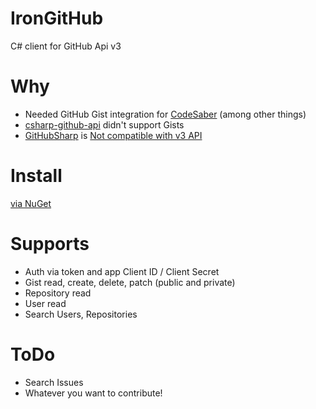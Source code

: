 IronGitHub
==========

C# client for GitHub Api v3

Why
==========
- Needed GitHub Gist integration for [CodeSaber](https://github.com/in2bits/codesaber) (among other things)
- [csharp-github-api](https://github.com/sgrassie/csharp-github-api) didn't support Gists
- [GitHubSharp](https://github.com/erikzaadi/GitHubSharp) is [Not compatible with v3 API](https://github.com/erikzaadi/GithubSharp/issues/13)

Install
==========
[via NuGet](https://nuget.org/packages/IronGitHub/)

Supports
==========
- Auth via token and app Client ID / Client Secret
- Gist read, create, delete, patch (public and private)
- Repository read
- User read
- Search Users, Repositories

ToDo
==========
- Search Issues
- Whatever you want to contribute!
